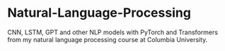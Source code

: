 # Natural-Language-Processing

CNN, LSTM, GPT and other NLP models with PyTorch and Transformers from my natural language processing course at Columbia University.
